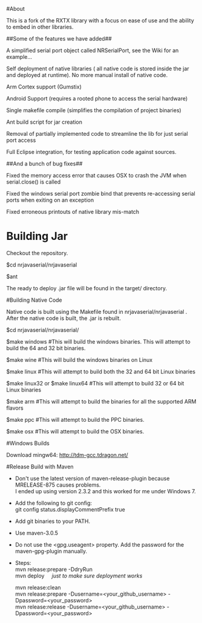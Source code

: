 #About

This is a fork of the RXTX library with a focus on ease of use and the ability to embed in other libraries. 

##Some of the features we have added##

A simplified serial port object called NRSerialPort, see the Wiki for an example...

Self deployment of native libraries ( all native code is stored inside the jar and deployed at runtime). No more manual install of native code.

Arm Cortex support (Gumstix)

Android Support (requires a rooted phone to access the serial hardware)

Single makefile compile (simplifies the compilation of project binaries)

Ant build script for jar creation

Removal of partially implemented code to streamline the lib for just serial port access

Full Eclipse integration, for testing application code against sources.

##And a bunch of bug fixes##

Fixed the memory access error that causes OSX to crash the JVM when serial.close() is called

Fixed the windows serial port zombie bind that prevents re-accessing serial ports when exiting on an exception

Fixed erroneous printouts of native library mis-match

# Building Jar

Checkout the repository.

$cd nrjavaserial/nrjavaserial

$ant

The ready to deploy .jar file will be found in the target/ directory. 

#Building Native Code

Native code is built using the Makefile found in nrjavaserial/nrjavaserial . After the native code is built, the .jar is rebuilt. 

$cd nrjavaserial/nrjavaserial/

$make windows #This will build the windows binaries. This will attempt to build the 64 and 32 bit binaries. 

$make wine #This will build the windows binaries on Linux

$make linux #This will attempt to build both the 32 and 64 bit Linux binaries

$make linux32 or $make linux64 #This will attempt to build 32 or 64 bit Linux binaries

$make arm #This will attempt to build the binaries for all the supported ARM flavors

$make ppc #This will attempt to build the PPC binaries. 

$make osx #This will attempt to build the OSX binaries. 


#Windows Builds

Download mingw64: http://tdm-gcc.tdragon.net/

#Release Build with Maven

* Don't use the latest version of maven-release-plugin because MRELEASE-875 causes problems. <br>
  I ended up using version 2.3.2 and this worked for me under Windows 7.

* Add the following to git config: <br>
  git config status.displayCommentPrefix true
 
* Add git binaries to your PATH.

* Use maven-3.0.5

* Do not use the <gpg.useagent> property. Add the password for the maven-gpg-plugin manually.

* Steps:<br>
  mvn release:prepare -DdryRun <br>
  mvn deploy &nbsp;&nbsp;&nbsp;   <i> just to make sure deployment works</i> <br>
  
  mvn release:clean<br>
  mvn release:prepare -Dusername=&lt;your_github_username&gt; -Dpassword=&lt;your_password&gt;<br>
  mvn release:release -Dusername=&lt;your_github_username&gt; -Dpassword=&lt;your_password&gt;<br>

  
